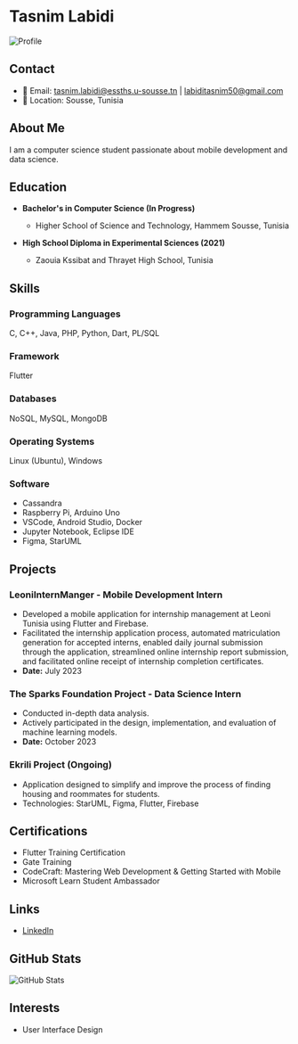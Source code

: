 # Tasnim Labidi

![Profile]((https://avatars.githubusercontent.com/u/106468677?s=400&u=c768f536056d8f08afa6f6158dd1d229ea79d5e6&v=4))

## Contact
- 📧 Email: tasnim.labidi@essths.u-sousse.tn | labiditasnim50@gmail.com
- 📍 Location: Sousse, Tunisia

## About Me
I am a computer science student passionate about mobile development and data science.

## Education
- **Bachelor's in Computer Science (In Progress)**
  - Higher School of Science and Technology, Hammem Sousse, Tunisia

- **High School Diploma in Experimental Sciences (2021)**
  - Zaouia Kssibat and Thrayet High School, Tunisia

## Skills
### Programming Languages
C, C++, Java, PHP, Python, Dart, PL/SQL

### Framework
Flutter

### Databases
NoSQL, MySQL, MongoDB

### Operating Systems
Linux (Ubuntu), Windows

### Software
- Cassandra
- Raspberry Pi, Arduino Uno
- VSCode, Android Studio, Docker
- Jupyter Notebook, Eclipse IDE
- Figma, StarUML

## Projects
### LeoniInternManger - Mobile Development Intern
- Developed a mobile application for internship management at Leoni Tunisia using Flutter and Firebase.
- Facilitated the internship application process, automated matriculation generation for accepted interns, enabled daily journal submission through the application, streamlined online internship report submission, and facilitated online receipt of internship completion certificates.
- **Date:** July 2023

### The Sparks Foundation Project - Data Science Intern
- Conducted in-depth data analysis.
- Actively participated in the design, implementation, and evaluation of machine learning models.
- **Date:** October 2023

### Ekrili Project (Ongoing)
- Application designed to simplify and improve the process of finding housing and roommates for students.
- Technologies: StarUML, Figma, Flutter, Firebase


## Certifications
- Flutter Training Certification
- Gate Training
- CodeCraft: Mastering Web Development & Getting Started with Mobile
- Microsoft Learn Student Ambassador

## Links
- [LinkedIn](https://www.linkedin.com/in/tasnimlabidi-59140a240/)

## GitHub Stats
![GitHub Stats](https://img.shields.io/github/commit-activity/m/taasniim/taasniim?style=flat-square)

## Interests
- User Interface Design

